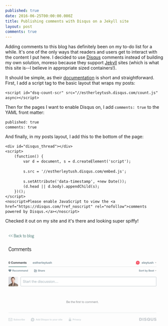 ```yaml
---
published: true
date: 2016-06-25T00:00:00.000Z
title: Publishing comments with Disqus on a Jekyll site
layout: post
comments: true
---
```

Adding comments to this blog has definitely been on my to-do list for a while. It's one of the only ways that readers and users get to interact with the content I put here. I decided to use [Disqus](https://disqus.com/) comments instead of building my own solution, moreso because they support [Jekyll](https://jekyllrb.com/) sites (which is what this site is--I believe in appropriate sized containers!).

It should be simple, as their [documentation](https://help.disqus.com/customer/portal/articles/472138-jekyll-installation-instructions) is short and straightforward. First, I add a script tag to the basic layout that wraps my posts:

```
<script id="dsq-count-scr" src="//estherleytush.disqus.com/count.js" async></script>
```

Then for the pages I want to enable Disqus on, I add ```comments: true``` to the YAML front matter:

```
published: true
comments: true
```

And finally, in my posts layout, I add this to the bottom of the page:

```
<div id="disqus_thread"></div>
<script>
    (function() {
        var d = document, s = d.createElement('script');

        s.src = '//estherleytush.disqus.com/embed.js';

        s.setAttribute('data-timestamp', +new Date());
        (d.head || d.body).appendChild(s);
    })();
</script>
<noscript>Please enable JavaScript to view the <a href="https://disqus.com/?ref_noscript" rel="nofollow">comments powered by Disqus.</a></noscript>
```

Checked it out on my site and it's there and looking super spiffy!

![disqus.png](/assets/blog/disqus.png)

